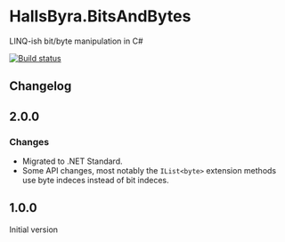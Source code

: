 # HallsByra.BitsAndBytes
LINQ-ish bit/byte manipulation in C#

[![Build status](https://ci.appveyor.com/api/projects/status/owfcha8k9xkeak21?svg=true)](https://ci.appveyor.com/project/koffmoff/hallsbyra-bitsandbytes)

## Changelog

## 2.0.0
### Changes
- Migrated to .NET Standard.
- Some API changes, most notably the `IList<byte>` extension methods use byte indeces instead of bit indeces.

## 1.0.0
Initial version